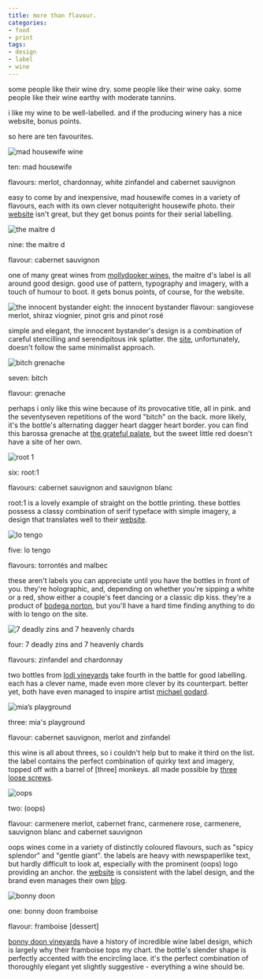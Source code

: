 ```yaml
---
title: more than flavour.
categories:
- food
- print
tags:
- design
- label
- wine
---
```


some people like their wine dry. some people like their wine oaky. some people like their wine earthy with moderate tannins.  
  


i like my wine to be well-labelled. and if the producing winery has a nice website, bonus points.  
  


so here are ten favourites.  
  


![mad housewife wine](/blog/old-uploads/2008/03/madhousewife.jpg)  

ten: mad housewife  

flavours: merlot, chardonnay, white zinfandel and cabernet sauvignon  

easy to come by and inexpensive, mad housewife comes in a variety of flavours, each with its own clever notquiteright housewife photo. their [website](http://www.rainierwine.com/) isn't great, but they get bonus points for their serial labelling.  
  
  



![the maitre d](/blog/old-uploads/2008/03/maitred.jpg)  

nine: the maitre d  

flavour: cabernet sauvignon  

one of many great wines from [mollydooker wines](http://www.mollydookerwines.com/), the maitre d's label is all around good design. good use of pattern, typography and imagery, with a touch of humour to boot. it gets bonus points, of course, for the website.  
  
  



![the innocent bystander](/blog/old-uploads/2008/03/innocentbystander.jpg)
eight: the innocent bystander
flavour: sangiovese merlot, shiraz viognier, pinot gris and pinot rosé  

simple and elegant, the innocent bystander's design is a combination of careful stencilling and serendipitous ink splatter. the [site](http://innocentbystander.com.au/), unfortunately, doesn't follow the same minimalist approach.  
  
  



![bitch grenache](/blog/old-uploads/2008/03/bitch.jpg)  

seven: bitch  

flavour: grenache  

perhaps i only like this wine because of its provocative title, all in pink. and the seventyseven repetitions of the word "bitch" on the back. more likely, it's the bottle's alternating dagger heart dagger heart border. you can find this barossa grenache at [the grateful palate](http://www.gratefulpalate.com/), but the sweet little red doesn't have a site of her own.  
  
  



![root 1](/blog/old-uploads/2008/03/root1.jpg)  

six: root:1   

flavours: cabernet sauvignon and sauvignon blanc  

root:1 is a lovely example of straight on the bottle printing. these bottles possess a classy combination of serif typeface with simple imagery, a design that translates well to their [website](http://www.root1wine.com/).   
  
  



![lo tengo](/blog/old-uploads/2008/03/lotengo.jpg)  

five: lo tengo  

flavours: torrontés and malbec  

these aren't labels you can appreciate until you have the bottles in front of you. they're holographic, and, depending on whether you're sipping a white or a red, show either a couple's feet dancing or a classic dip kiss. they're a product of [bodega norton](http://www.norton.com.ar/), but you'll have a hard time finding anything to do with lo tengo on the site.  
  
  



![7 deadly zins and 7 heavenly chards](/blog/old-uploads/2008/03/7zins7chards.jpg)  

four: 7 deadly zins and 7 heavenly chards  

flavours: zinfandel and chardonnay  

two bottles from [lodi vineyards](http://www.lodivineyards.com) take fourth in the battle for good labelling. each has a clever name, made even more clever by its counterpart. better yet, both have even managed to inspire artist [michael godard](http://www.artistmichaelgodard.com/art/wine).  
  
  



![mia’s playground](/blog/old-uploads/2008/03/miasplayground.jpg)  

three: mia's playground  

flavour: cabernet sauvignon, merlot and zinfandel  

this wine is all about threes, so i couldn't help but to make it third on the list. the label contains the perfect combination of quirky text and imagery, topped off with a barrel of [three] monkeys. all made possible by [three loose screws](http://www.donsebastianiandsons.com/threeloosescrews/).  
  
  



![oops](/blog/old-uploads/2008/03/oops.jpg)  

two: (oops)  

flavour: carmenere merlot, cabernet franc, carmenere rose, carmenere, sauvignon blanc and cabernet sauvignon  

oops wines come in a variety of distinctly coloured flavours, such as "spicy splendor" and "gentle giant". the labels are heavy with newspaperlike text, but hardly difficult to look at, especially with the prominent (oops) logo providing an anchor. the [website](http://www.oopswines.com/) is consistent with the label design, and the brand even manages their own [blog](http://www.oopswinesblog.com/). 
  
  
  


![bonny doon](/blog/old-uploads/2008/03/bonnydoon.jpg)  

one: bonny doon framboise  

flavour: framboise [dessert]  

[bonny doon vineyards](https://www.bonnydoonvineyard.com/) have a history of incredible wine label design, which is largely why their framboise tops my chart. the bottle's slender shape is perfectly accented with the encircling lace. it's the perfect combination of thoroughly elegant yet slightly suggestive - everything a wine should be.
